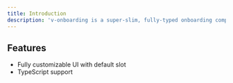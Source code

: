 ```yaml
---
title: Introduction
description: 'v-onboarding is a super-slim, fully-typed onboarding component for Vue 3'
---
```


## Features

<list>

- Fully customizable UI with default slot
- TypeScript support

</list>
